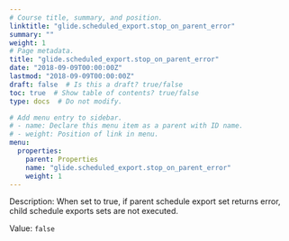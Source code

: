 ```yaml
---
# Course title, summary, and position.
linktitle: "glide.scheduled_export.stop_on_parent_error"
summary: ""
weight: 1
# Page metadata.
title: "glide.scheduled_export.stop_on_parent_error"
date: "2018-09-09T00:00:00Z"
lastmod: "2018-09-09T00:00:00Z"
draft: false  # Is this a draft? true/false
toc: true  # Show table of contents? true/false
type: docs  # Do not modify.

# Add menu entry to sidebar.
# - name: Declare this menu item as a parent with ID name.
# - weight: Position of link in menu.
menu:
  properties:
    parent: Properties
    name: "glide.scheduled_export.stop_on_parent_error"
    weight: 1
---
```


Description: When set to true, if parent schedule export set returns error, child schedule exports sets are not executed.


Value: `false`
